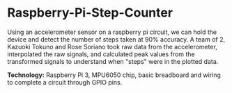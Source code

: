 # Raspberry-Pi-Step-Counter
Using an accelerometer sensor on a raspberry pi circuit, we can hold the device and detect the number of steps taken at 90% accuracy.
A team of 2, Kazuoki Tokuno and Rose Soriano took raw data from the accelerometer, interpolated the raw signals, and calculated peak values from the transformed signals to understand when "steps" were in the plotted data.

**Technology:** Raspberry Pi 3, MPU6050 chip, basic breadboard and wiring to complete a circuit through GPIO pins.
